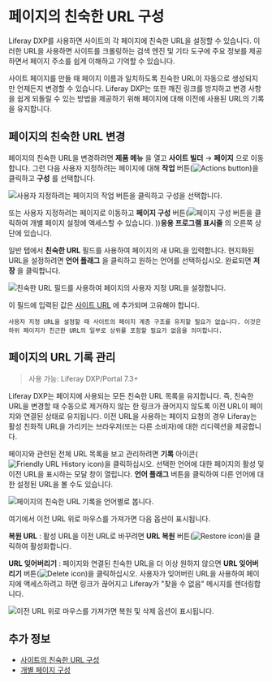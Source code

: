 # 페이지의 친숙한 URL 구성

Liferay DXP를 사용하면 사이트의 각 페이지에 친숙한 URL을 설정할 수 있습니다. 이러한 URL을 사용하면 사이트를 크롤링하는 검색 엔진 및 기타 도구에 주요 정보를 제공하면서 페이지 주소를 쉽게 이해하고 기억할 수 있습니다.

사이트 페이지를 만들 때 페이지 이름과 일치하도록 친숙한 URL이 자동으로 생성되지만 언제든지 변경할 수 있습니다. Liferay DXP는 또한 깨진 링크를 방지하고 변경 사항을 쉽게 되돌릴 수 있는 방법을 제공하기 위해 페이지에 대해 이전에 사용된 URL의 기록을 유지합니다.

## 페이지의 친숙한 URL 변경

페이지의 친숙한 URL을 변경하려면 **제품 메뉴** 을 열고 **사이트 빌더** &rarr; **페이지** 으로 이동합니다. 그런 다음 사용자 지정하려는 페이지에 대해 **작업** 버튼(![Actions button](../../../images/icon-staging-bar-options.png))을 클릭하고 **구성** 를 선택합니다.

![사용자 지정하려는 페이지의 작업 버튼을 클릭하고 구성을 선택합니다.](./configuring-your-pages-friendly-url/images/01.png)

또는 사용자 지정하려는 페이지로 이동하고 **페이지 구성** 버튼(![페이지 구성 버튼](../../../images/icon-cog.png)을 클릭하여 개별 페이지 설정에 액세스할 수 있습니다. ))**응용 프로그램 표시줄** 의 오른쪽 상단에 있습니다.

일반 탭에서 **친숙한 URL** 필드를 사용하여 페이지의 새 URL을 입력합니다. 현지화된 URL을 설정하려면 **언어 플래그** 을 클릭하고 원하는 언어를 선택하십시오. 완료되면 **저장** 을 클릭합니다.

![친숙한 URL 필드를 사용하여 페이지의 사용자 지정 URL을 설정합니다.](./configuring-your-pages-friendly-url/images/02.png)

이 필드에 입력된 값은 [사이트 URL](./../../site-settings/managing-site-urls/configuring-your-sites-friendly-url.md) 에 추가되며 고유해야 합니다.

```{note}
사용자 지정 URL을 설정할 때 사이트의 페이지 계층 구조를 유지할 필요가 없습니다. 이것은 하위 페이지가 친근한 URL의 일부로 상위를 포함할 필요가 없음을 의미합니다.
```

## 페이지의 URL 기록 관리

> 사용 가능: Liferay DXP/Portal 7.3+

Liferay DXP는 페이지에 사용되는 모든 친숙한 URL 목록을 유지합니다. 즉, 친숙한 URL을 변경할 때 수동으로 제거하지 않는 한 링크가 끊어지지 않도록 이전 URL이 페이지와 연결된 상태로 유지됩니다. 이전 URL을 사용하는 페이지 요청의 경우 Liferay는 활성 친화적 URL을 가리키는 브라우저(또는 다른 소비자)에 대한 리디렉션을 제공합니다.

페이지와 관련된 전체 URL 목록을 보고 관리하려면 **기록** 아이콘(![Friendly URL History icon](../../../images/icon-history.png))을 클릭하십시오. 선택한 언어에 대한 페이지의 활성 및 이전 URL을 표시하는 모달 창이 열립니다. **언어 플래그** 버튼을 클릭하여 다른 언어에 대한 설정된 URL을 볼 수도 있습니다.

![페이지의 친숙한 URL 기록을 언어별로 봅니다.](./configuring-your-pages-friendly-url/images/03.png)

여기에서 이전 URL 위로 마우스를 가져가면 다음 옵션이 표시됩니다.

**복원 URL** : 활성 URL을 이전 URL로 바꾸려면 **URL 복원** 버튼(![Restore icon](../../../images/icon-restore2.png))을 클릭하여 활성화합니다.

**URL 잊어버리기** : 페이지와 연결된 친숙한 URL을 더 이상 원하지 않으면 **URL 잊어버리기** 버튼(![Delete icon](../../../images/icon-delete.png))을 클릭하십시오. 사용자가 잊어버린 URL을 사용하여 페이지에 액세스하려고 하면 링크가 끊어지고 Liferay가 "찾을 수 없음" 메시지를 렌더링합니다.

![이전 URL 위로 마우스를 가져가면 복원 및 삭제 옵션이 표시됩니다.](./configuring-your-pages-friendly-url/images/04.png)

## 추가 정보

* [사이트의 친숙한 URL 구성](./../../site-settings/managing-site-urls/configuring-your-sites-friendly-url.md)
* [개별 페이지 구성](./configuring-individual-pages.md)
<!--Include Reference to SEO article when finished.-->
